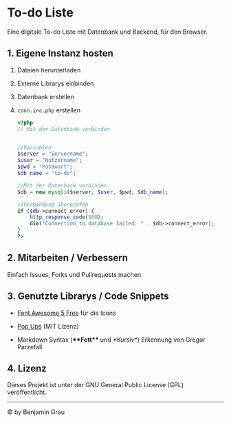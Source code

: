 # To-do Liste

Eine digitale To-do Liste mit Datenbank und Backend, für den Browser.

## 1. Eigene Instanz hosten

1. Dateien herunterladen

2. Externe Librarys einbinden

3. Datenbank erstellen

4. `conn.inc.php` erstellen
    ```PHP
    <?php
    // Mit der Datenbank verbinden


    //Variablen
    $server = "Servername";
    $user = "Nutzername";
    $pwd = "Passwort";
    $db_name = "to-do";

    //Mit der Datenbank verbinden
    $db = new mysqli($server, $user, $pwd, $db_name);

    //Verbindung überprüfen
    if ($db->connect_error) {
        http_response_code(500);
        die("Connection to database failed: " . $db->connect_error);
    }
    ?>
    ```

## 2. Mitarbeiten / Verbessern

Einfach Issues, Forks und Pullrequests machen.

## 3. Genutzte Librarys / Code Snippets

- [Font Awesome 5 Free](https://github.com/FortAwesome/Font-Awesome/) für die Icons

- [Pop Ups](https://github.com/nimajneBG/Pop-up-Library) (MIT Lizenz)

- Markdown Syntax (**\*\*Fett\*\*** und *\*Kursiv\**) Erkennung von Gregor Parzefall

## 4. Lizenz

Dieses Projekt ist unter der GNU General Public License (GPL) veröffentlicht.

---
&copy; by Benjamin Grau